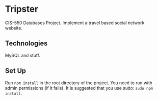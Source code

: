 Tripster
========================
CIS-550 Databases Project. Implement a travel based social network website.

Technologies
------------------------
MySQL and stuff.


Set Up
------------------------
Run `npm install` in the root directory of the project. You need to run with admin
permissions (if it fails). It is suggested that you use sudo: `sudo npm install`.


